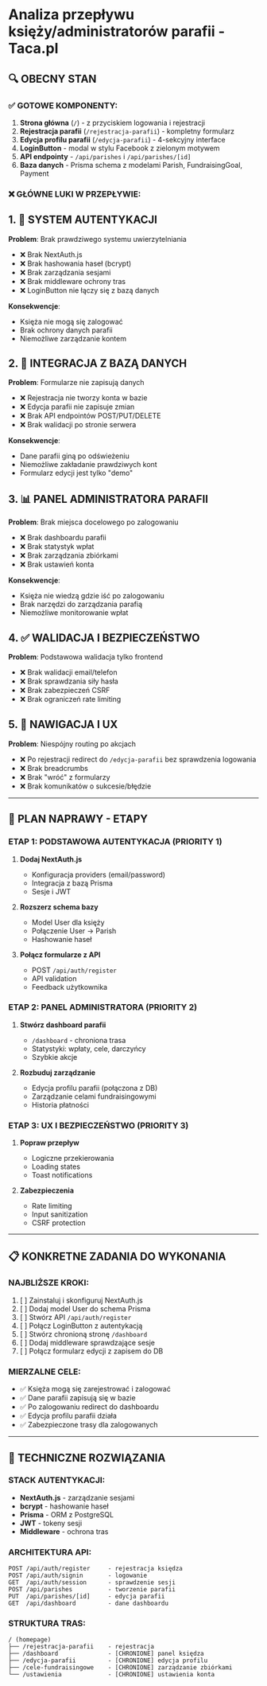 # Analiza przepływu księży/administratorów parafii - Taca.pl

## 🔍 OBECNY STAN

### ✅ GOTOWE KOMPONENTY:
1. **Strona główna** (`/`) - z przyciskiem logowania i rejestracji
2. **Rejestracja parafii** (`/rejestracja-parafii`) - kompletny formularz
3. **Edycja profilu parafii** (`/edycja-parafii`) - 4-sekcyjny interface
4. **LoginButton** - modal w stylu Facebook z zielonym motywem
5. **API endpointy** - `/api/parishes` i `/api/parishes/[id]`
6. **Baza danych** - Prisma schema z modelami Parish, FundraisingGoal, Payment

### ❌ GŁÓWNE LUKI W PRZEPŁYWIE:

## 1. 🔐 SYSTEM AUTENTYKACJI
**Problem**: Brak prawdziwego systemu uwierzytelniania
- ❌ Brak NextAuth.js
- ❌ Brak hashowania haseł (bcrypt)
- ❌ Brak zarządzania sesjami
- ❌ Brak middleware ochrony tras
- ❌ LoginButton nie łączy się z bazą danych

**Konsekwencje**:
- Księża nie mogą się zalogować
- Brak ochrony danych parafii
- Niemożliwe zarządzanie kontem

## 2. 💾 INTEGRACJA Z BAZĄ DANYCH
**Problem**: Formularze nie zapisują danych
- ❌ Rejestracja nie tworzy konta w bazie
- ❌ Edycja parafii nie zapisuje zmian
- ❌ Brak API endpointów POST/PUT/DELETE
- ❌ Brak walidacji po stronie serwera

**Konsekwencje**:
- Dane parafii giną po odświeżeniu
- Niemożliwe zakładanie prawdziwych kont
- Formularz edycji jest tylko "demo"

## 3. 📊 PANEL ADMINISTRATORA PARAFII
**Problem**: Brak miejsca docelowego po zalogowaniu
- ❌ Brak dashboardu parafii
- ❌ Brak statystyk wpłat
- ❌ Brak zarządzania zbiórkami
- ❌ Brak ustawień konta

**Konsekwencje**:
- Księża nie wiedzą gdzie iść po zalogowaniu
- Brak narzędzi do zarządzania parafią
- Niemożliwe monitorowanie wpłat

## 4. ✅ WALIDACJA I BEZPIECZEŃSTWO
**Problem**: Podstawowa walidacja tylko frontend
- ❌ Brak walidacji email/telefon
- ❌ Brak sprawdzania siły hasła
- ❌ Brak zabezpieczeń CSRF
- ❌ Brak ograniczeń rate limiting

## 5. 🔄 NAWIGACJA I UX
**Problem**: Niespójny routing po akcjach
- ❌ Po rejestracji redirect do `/edycja-parafii` bez sprawdzenia logowania
- ❌ Brak breadcrumbs
- ❌ Brak "wróć" z formularzy
- ❌ Brak komunikatów o sukcesie/błędzie

---

## 🎯 PLAN NAPRAWY - ETAPY

### ETAP 1: PODSTAWOWA AUTENTYKACJA (PRIORITY 1)
1. **Dodaj NextAuth.js**
   - Konfiguracja providers (email/password)
   - Integracja z bazą Prisma
   - Sesje i JWT

2. **Rozszerz schema bazy**
   - Model User dla księży
   - Połączenie User -> Parish
   - Hashowanie haseł

3. **Połącz formularze z API**
   - POST `/api/auth/register`
   - API validation
   - Feedback użytkownika

### ETAP 2: PANEL ADMINISTRATORA (PRIORITY 2)
1. **Stwórz dashboard parafii**
   - `/dashboard` - chroniona trasa
   - Statystyki: wpłaty, cele, darczyńcy
   - Szybkie akcje

2. **Rozbuduj zarządzanie**
   - Edycja profilu parafii (połączona z DB)
   - Zarządzanie celami fundraisingowymi
   - Historia płatności

### ETAP 3: UX I BEZPIECZEŃSTWO (PRIORITY 3)
1. **Popraw przepływ**
   - Logiczne przekierowania
   - Loading states
   - Toast notifications

2. **Zabezpieczenia**
   - Rate limiting
   - Input sanitization
   - CSRF protection

---

## 📋 KONKRETNE ZADANIA DO WYKONANIA

### NAJBLIŻSZE KROKI:
1. [ ] Zainstaluj i skonfiguruj NextAuth.js
2. [ ] Dodaj model User do schema Prisma
3. [ ] Stwórz API `/api/auth/register`
4. [ ] Połącz LoginButton z autentykacją
5. [ ] Stwórz chronioną stronę `/dashboard`
6. [ ] Dodaj middleware sprawdzające sesje
7. [ ] Połącz formularz edycji z zapisem do DB

### MIERZALNE CELE:
- ✅ Księża mogą się zarejestrować i zalogować
- ✅ Dane parafii zapisują się w bazie
- ✅ Po zalogowaniu redirect do dashboardu
- ✅ Edycja profilu parafii działa
- ✅ Zabezpieczone trasy dla zalogowanych

---

## 🔧 TECHNICZNE ROZWIĄZANIA

### STACK AUTENTYKACJI:
- **NextAuth.js** - zarządzanie sesjami
- **bcrypt** - hashowanie haseł  
- **Prisma** - ORM z PostgreSQL
- **JWT** - tokeny sesji
- **Middleware** - ochrona tras

### ARCHITEKTURA API:
```
POST /api/auth/register     - rejestracja księdza
POST /api/auth/signin       - logowanie
GET  /api/auth/session      - sprawdzenie sesji
POST /api/parishes          - tworzenie parafii
PUT  /api/parishes/[id]     - edycja parafii
GET  /api/dashboard         - dane dashboardu
```

### STRUKTURA TRAS:
```
/ (homepage)
├── /rejestracja-parafii    - rejestracja
├── /dashboard              - [CHRONIONE] panel księdza
├── /edycja-parafii         - [CHRONIONE] edycja profilu
├── /cele-fundraisingowe    - [CHRONIONE] zarządzanie zbiórkami
└── /ustawienia             - [CHRONIONE] ustawienia konta
```
